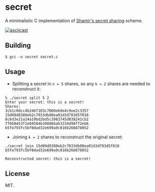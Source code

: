 # secret

A minimalistic C implementation of [Shamir's secret sharing](https://en.wikipedia.org/wiki/Shamir%27s_Secret_Sharing) scheme.

[![asciicast](https://asciinema.org/a/q8jt1lugfYmuTg36oa2Nb7Kej.png)](https://asciinema.org/a/q8jt1lugfYmuTg36oa2Nb7Kej)

## Building

`$ gcc -o secret secret.c`

## Usage

- Splitting a secret in `n = 5` shares, so any `k = 2` shares are needed to reconstruct it:

```
% ./secret split 5 2
Enter your secret: this is a secret!
Shares:
3cb1c0dcc4b246f103c7060e6de4c9ee2c3357
15d09d8380eb2c7033db80ea01d3d783d5f018
8c6d3e21a24a19bd2bd5c3983745d838241cb2
7f660453f1e04504b10886bab3234d98ff2eb6
b5fe793fc5bf0dad32e699a9c816b266878052
```

- Joining `k = 2` shares to reconstruct the original secret:

```
./secret join 15d09d8380eb2c7033db80ea01d3d783d5f018 b5fe793fc5bf0dad32e699a9c816b266878052

Reconstructed secret: this is a secret!
```

## License

MIT.
